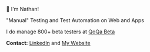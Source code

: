 👋 I'm Nathan!

"Manual" Testing and Test Automation on Web and Apps

I do manage 800+ beta testers at [QoQa Beta](https://qblog.qoqa.ch/posts/5035)


**Contact:**
[LinkedIn](https://www.linkedin.com/in/nathanbuache) and [My Website](https://nthnb.ch)
